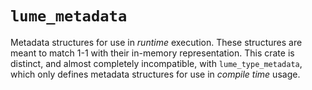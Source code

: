 # `lume_metadata`

Metadata structures for use in *runtime* execution. These structures are meant to match 1-1 with
their in-memory representation. This crate is distinct, and almost completely incompatible, with `lume_type_metadata`,
which only defines metadata structures for use in *compile time* usage.

